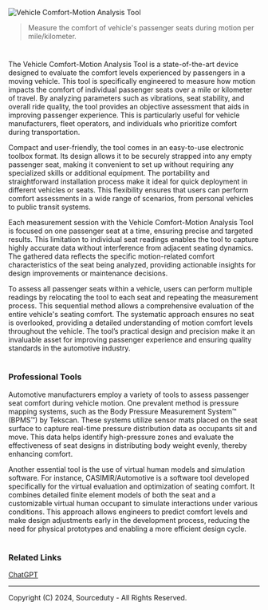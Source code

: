![Vehicle Comfort-Motion Analysis Tool](https://github.com/user-attachments/assets/ef1a2fde-cef9-4e99-9086-4ae153191bd7)

> Measure the comfort of vehicle's passenger seats during motion per mile/kilometer.
#

The Vehicle Comfort-Motion Analysis Tool is a state-of-the-art device designed to evaluate the comfort levels experienced by passengers in a moving vehicle. This tool is specifically engineered to measure how motion impacts the comfort of individual passenger seats over a mile or kilometer of travel. By analyzing parameters such as vibrations, seat stability, and overall ride quality, the tool provides an objective assessment that aids in improving passenger experience. This is particularly useful for vehicle manufacturers, fleet operators, and individuals who prioritize comfort during transportation.

Compact and user-friendly, the tool comes in an easy-to-use electronic toolbox format. Its design allows it to be securely strapped into any empty passenger seat, making it convenient to set up without requiring any specialized skills or additional equipment. The portability and straightforward installation process make it ideal for quick deployment in different vehicles or seats. This flexibility ensures that users can perform comfort assessments in a wide range of scenarios, from personal vehicles to public transit systems.

Each measurement session with the Vehicle Comfort-Motion Analysis Tool is focused on one passenger seat at a time, ensuring precise and targeted results. This limitation to individual seat readings enables the tool to capture highly accurate data without interference from adjacent seating dynamics. The gathered data reflects the specific motion-related comfort characteristics of the seat being analyzed, providing actionable insights for design improvements or maintenance decisions.

To assess all passenger seats within a vehicle, users can perform multiple readings by relocating the tool to each seat and repeating the measurement process. This sequential method allows a comprehensive evaluation of the entire vehicle's seating comfort. The systematic approach ensures no seat is overlooked, providing a detailed understanding of motion comfort levels throughout the vehicle. The tool’s practical design and precision make it an invaluable asset for improving passenger experience and ensuring quality standards in the automotive industry.

#
### Professional Tools

Automotive manufacturers employ a variety of tools to assess passenger seat comfort during vehicle motion. One prevalent method is pressure mapping systems, such as the Body Pressure Measurement System™ (BPMS™) by Tekscan. These systems utilize sensor mats placed on the seat surface to capture real-time pressure distribution data as occupants sit and move. This data helps identify high-pressure zones and evaluate the effectiveness of seat designs in distributing body weight evenly, thereby enhancing comfort.

Another essential tool is the use of virtual human models and simulation software. For instance, CASIMIR/Automotive is a software tool developed specifically for the virtual evaluation and optimization of seating comfort. It combines detailed finite element models of both the seat and a customizable virtual human occupant to simulate interactions under various conditions. This approach allows engineers to predict comfort levels and make design adjustments early in the development process, reducing the need for physical prototypes and enabling a more efficient design cycle.

#
### Related Links

[ChatGPT](https://github.com/sourceduty/ChatGPT)

***
Copyright (C) 2024, Sourceduty - All Rights Reserved.
